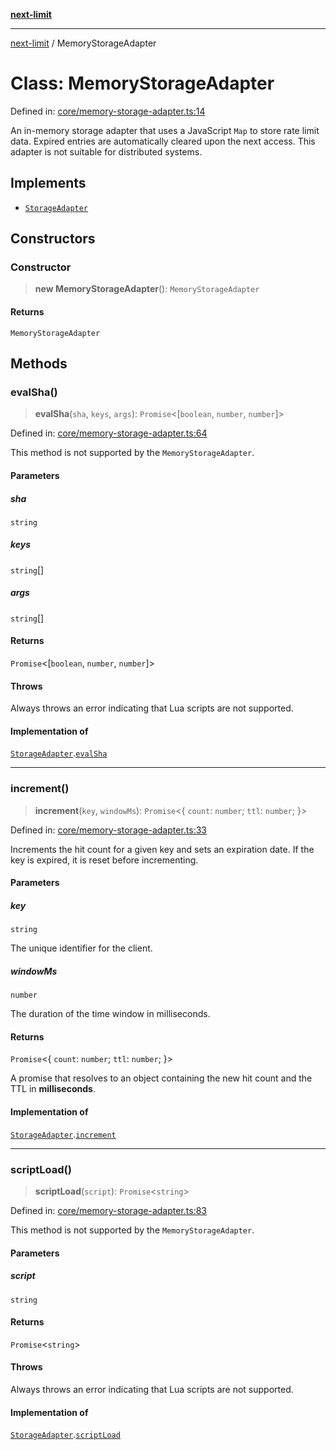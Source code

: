 [**next-limit**](../README.md)

***

[next-limit](../README.md) / MemoryStorageAdapter

# Class: MemoryStorageAdapter

Defined in: [core/memory-storage-adapter.ts:14](https://github.com/saoudi-h/next-limit/blob/657cd4412856737cdc75b96e50f263c52d81c8f9/src/core/memory-storage-adapter.ts#L14)

An in-memory storage adapter that uses a JavaScript `Map` to store rate limit data.
Expired entries are automatically cleared upon the next access.
This adapter is not suitable for distributed systems.

## Implements

- [`StorageAdapter`](../interfaces/StorageAdapter.md)

## Constructors

### Constructor

> **new MemoryStorageAdapter**(): `MemoryStorageAdapter`

#### Returns

`MemoryStorageAdapter`

## Methods

### evalSha()

> **evalSha**(`sha`, `keys`, `args`): `Promise`\<\[`boolean`, `number`, `number`\]\>

Defined in: [core/memory-storage-adapter.ts:64](https://github.com/saoudi-h/next-limit/blob/657cd4412856737cdc75b96e50f263c52d81c8f9/src/core/memory-storage-adapter.ts#L64)

This method is not supported by the `MemoryStorageAdapter`.

#### Parameters

##### sha

`string`

##### keys

`string`[]

##### args

`string`[]

#### Returns

`Promise`\<\[`boolean`, `number`, `number`\]\>

#### Throws

Always throws an error indicating that Lua scripts are not supported.

#### Implementation of

[`StorageAdapter`](../interfaces/StorageAdapter.md).[`evalSha`](../interfaces/StorageAdapter.md#evalsha)

***

### increment()

> **increment**(`key`, `windowMs`): `Promise`\<\{ `count`: `number`; `ttl`: `number`; \}\>

Defined in: [core/memory-storage-adapter.ts:33](https://github.com/saoudi-h/next-limit/blob/657cd4412856737cdc75b96e50f263c52d81c8f9/src/core/memory-storage-adapter.ts#L33)

Increments the hit count for a given key and sets an expiration date.
If the key is expired, it is reset before incrementing.

#### Parameters

##### key

`string`

The unique identifier for the client.

##### windowMs

`number`

The duration of the time window in milliseconds.

#### Returns

`Promise`\<\{ `count`: `number`; `ttl`: `number`; \}\>

A promise that resolves to an object containing the new hit count and the TTL in **milliseconds**.

#### Implementation of

[`StorageAdapter`](../interfaces/StorageAdapter.md).[`increment`](../interfaces/StorageAdapter.md#increment)

***

### scriptLoad()

> **scriptLoad**(`script`): `Promise`\<`string`\>

Defined in: [core/memory-storage-adapter.ts:83](https://github.com/saoudi-h/next-limit/blob/657cd4412856737cdc75b96e50f263c52d81c8f9/src/core/memory-storage-adapter.ts#L83)

This method is not supported by the `MemoryStorageAdapter`.

#### Parameters

##### script

`string`

#### Returns

`Promise`\<`string`\>

#### Throws

Always throws an error indicating that Lua scripts are not supported.

#### Implementation of

[`StorageAdapter`](../interfaces/StorageAdapter.md).[`scriptLoad`](../interfaces/StorageAdapter.md#scriptload)
